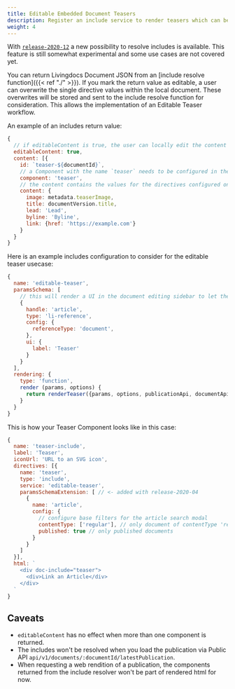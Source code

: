 ```yaml
---
title: Editable Embedded Document Teasers
description: Register an include service to render teasers which can be edited on the page they are embedded in
weight: 4
---
```


With [`release-2020-12`](https://github.com/livingdocsIO/livingdocs-release-notes/blob/master/releases/release-2020-12.md) a new possibility to resolve includes is available. This feature is still somewhat experimental and some use cases are not covered yet.

You can return Livingdocs Document JSON from an [include resolve function]({{< ref "./" >}}).
If you mark the return value as editable, a user can overwrite the single directive values within the local document. These overwrites will be stored and sent to the include resolve function for consideration.
This allows the implementation of an Editable Teaser workflow.

An example of an includes return value:
```js
{
  // if editableContent is true, the user can locally edit the content
  editableContent: true,
  content: [{
    id: `teaser-${documentId}`,
    // a Component with the name `teaser` needs to be configured in the design
    component: 'teaser',
    // the content contains the values for the directives configured on the `teaser` component
    content: {
      image: metadata.teaserImage,
      title: documentVersion.title,
      lead: 'Lead',
      byline: 'Byline',
      link: {href: 'https://example.com'}
    }
  }
}
```

Here is an example includes configuration to consider for the editable teaser usecase:
```js
{
  name: 'editable-teaser',
  paramsSchema: [
    // this will render a UI in the document editing sidebar to let the User select a document
    {
      handle: 'article',
      type: 'li-reference',
      config: {
        referenceType: 'document',
      },
      ui: {
        label: 'Teaser'
      }
    }
  ],
  rendering: {
    type: 'function',
    render (params, options) {
      return renderTeaser({params, options, publicationApi, documentApi})
    }
  }
}
```

This is how your Teaser Component looks like in this case:
```js
{
  name: 'teaser-include',
  label: 'Teaser',
  iconUrl: 'URL to an SVG icon',
  directives: [{
    name: 'teaser',
    type: 'include',
    service: 'editable-teaser',
    paramsSchemaExtension: [ // <- added with release-2020-04
      {
        name: 'article',
        config: {
          // configure base filters for the article search modal
          contentType: ['regular'], // only document of contentType 'regular'
          published: true // only published documents
        }
      }
    ]
  }],
  html: `
    <div doc-include="teaser">
      <div>Link an Article</div>
    </div>
  `
}
```


## Caveats
- `editableContent` has no effect when more than one component is returned.
- The includes won't be resolved when you load the publication via Public API `api/v1/documents/:documentId/latestPublication`.
- When requesting a web rendition of a publication, the components returned from the include resolver won't be part of rendered html for now.
